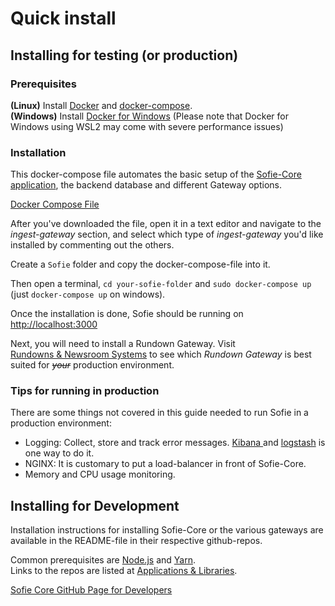 # Quick install

## Installing for testing \(or production\)

### **Prerequisites**

**\(Linux\)** Install [Docker](https://docs.docker.com/install/linux/docker-ce/ubuntu/) and [docker-compose](https://www.digitalocean.com/community/tutorials/how-to-install-docker-compose-on-ubuntu-18-04).  
**\(Windows\)** Install [Docker for Windows](https://hub.docker.com/editions/community/docker-ce-desktop-windows) \(Please note that Docker for Windows using WSL2 may come with severe performance issues\)

### Installation

This docker-compose file automates the basic setup of the [Sofie-Core application](../../for-developers/libraries.md#main-application), the backend database and different Gateway options.

[Docker Compose File](/attachments/docs/getting-started/installation/docker-compose.yaml)

After you've downloaded the file, open it in a text editor and navigate to the _ingest-gateway_ section, and select which type of _ingest-gateway_ you'd like installed by commenting out the others.

Create a `Sofie` folder and copy the docker-compose-file into it.

Then open a terminal, `cd your-sofie-folder` and `sudo docker-compose up` \(just `docker-compose up` on windows\).

Once the installation is done, Sofie should be running on [http://localhost:3000](http://localhost:3000)

Next, you will need to install a Rundown Gateway. Visit [Rundowns & Newsroom Systems](installing-a-gateway/rundown-or-newsroom-system-connection/) to see which _Rundown Gateway_ is best suited for ~~_your_~~ production environment. 

### Tips for running in production

There are some things not covered in this guide needed to run Sofie in a production environment:

* Logging: Collect, store and track error messages. [Kibana ](https://www.elastic.co/kibana)and [logstash](https://www.elastic.co/logstash) is one way to do it.
* NGINX: It is customary to put a load-balancer in front of Sofie-Core.
* Memory and CPU usage monitoring.

## Installing for Development

Installation instructions for installing Sofie-Core or the various gateways are available in the README-file in their respective github-repos. 

Common prerequisites are [Node.js](https://nodejs.org/) and [Yarn](https://yarnpkg.com/).  
Links to the repos are listed at [Applications & Libraries](../../for-developers/libraries.md).

[Sofie Core GitHub Page for Developers](https://github.com/nrkno/tv-automation-server-core)


